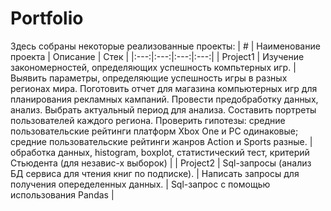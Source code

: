# Portfolio
Здесь собраны некоторые реализованные проекты:
|   #    |     Наименование проекта    |     Описание    |     Стек     |
|:---:|:---:|:---:|:---:|
|     Project1    |     Изучение закономерностей, определяющих успешность компьтерных игр.    |     Выявить параметры, определяющие успешность игры в разных регионах мира. Поготовить отчет для магазина компьютерных игр для планирования рекламных кампаний. Провести предобработку данных, анализ. Выбрать актуальный период для анализа. Составить портреты пользователей каждого региона. Проверить гипотезы: средние пользовательские рейтинги платформ Xbox One и PC одинаковые; средние пользовательские рейтинги жанров Action и Sports разные.    |     обработка данных, histogram, boxplot, статистический тест, критерий Стьюдента (для независ-х выборок)    |
|     Project2    |     Sql-запросы (анализ БД сервиса для чтения книг по подписке).    |     Написать запросы для получения опеределенных данных.    |     Sql-запрос с помощью использования Pandas    |
